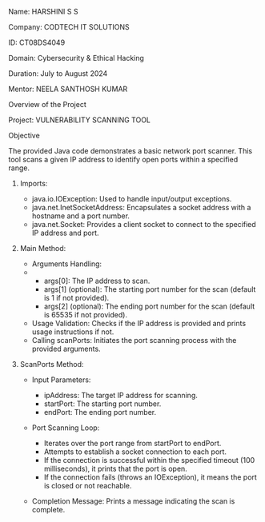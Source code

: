 Name: HARSHINI S S

Company: CODTECH IT SOLUTIONS

ID: CT08DS4049

Domain: Cybersecurity & Ethical Hacking

Duration: July to August 2024

Mentor: NEELA SANTHOSH KUMAR

Overview of the Project

Project: VULNERABILITY SCANNING TOOL

Objective

The provided Java code demonstrates a basic network port scanner. This tool scans a given IP address to identify open ports within a specified range. 



1. Imports:
   
   - java.io.IOException: Used to handle input/output exceptions.
   - java.net.InetSocketAddress: Encapsulates a socket address with a hostname and a port number.
   - java.net.Socket: Provides a client socket to connect to the specified IP address and port.

3. Main Method:
   
   - Arguments Handling:
   - 
     - args[0]: The IP address to scan.
     - args[1] (optional): The starting port number for the scan (default is 1 if not provided).
     - args[2] (optional): The ending port number for the scan (default is 65535 if not provided).
   - Usage Validation: Checks if the IP address is provided and prints usage instructions if not.
   - Calling scanPorts: Initiates the port scanning process with the provided arguments.

5. ScanPorts Method:
   
   - Input Parameters:
     
     - ipAddress: The target IP address for scanning.
     - startPort: The starting port number.
     - endPort: The ending port number.
       
   - Port Scanning Loop:
    
     - Iterates over the port range from startPort to endPort.
     - Attempts to establish a socket connection to each port.
     - If the connection is successful within the specified timeout (100 milliseconds), it prints that the port is open.
     - If the connection fails (throws an IOException), it means the port is closed or not reachable.
       
   - Completion Message: Prints a message indicating the scan is complete.


      


